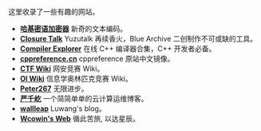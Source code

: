 这里收录了一些有趣的网站。

- [**哈基密语加密器**](https://lhlnb.top/hajimi) 新奇的文本编码。
- [**Closure Talk**](https://closuretalk.github.io) Yuzutalk 再续香火，Blue Archive 二创制作不可或缺的工具。
- [**Compiler Explorer**](https://godbolt.org) 在线 C++ 编译器合集，C++ 开发者必备。
- [**cppreference.cn**](https://cppreference.cn) cppreference 原站中文镜像。
- [**CTF Wiki**](https://ctf-wiki.org) 网安竞赛 Wiki。
- [**OI Wiki**](https://oi-wiki.org) 信息学奥林匹克竞赛 Wiki。
- [**Peter267**](https://peter267.github.io) 无限进步。
- [**严千屹**](https://blog.qianyios.top) 一个简简单单的云计算运维博客。
- [**wallleap**](https://myblog.wallleap.cn/) Luwang's blog。
- [**Wcowin's Web**](https://wcowin.work/) 循此苦旅, 以达星辰。